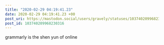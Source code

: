 ```yaml
---
title: "2020-02-29 04:19:41.23"
date: 2020-02-29 04:19:41.23 +00
post_uri: https://mastodon.social/users/gravely/statuses/103740209968230316
post_id: 103740209968230316
---
```

grammarly is the shen yun of online


